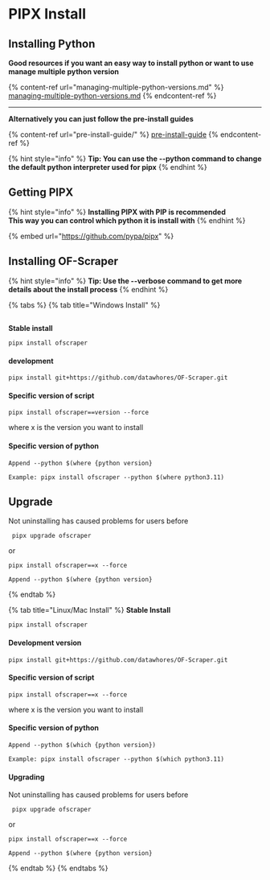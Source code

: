 # PIPX Install

## Installing Python

**Good resources if you want an easy way to install python or want to use manage multiple python version**

{% content-ref url="managing-multiple-python-versions.md" %}
[managing-multiple-python-versions.md](managing-multiple-python-versions.md)
{% endcontent-ref %}

***

**Alternatively you can just follow the pre-install guides**

{% content-ref url="pre-install-guide/" %}
[pre-install-guide](pre-install-guide/)
{% endcontent-ref %}

{% hint style="info" %}
**Tip: You can use the --python command to change the default python interpreter used for pipx**
{% endhint %}

## Getting PIPX

{% hint style="info" %}
**Installing PIPX with PIP is recommended** \
**This way you can control which python it is install with**
{% endhint %}

{% embed url="https://github.com/pypa/pipx" %}

## Installing OF-Scraper

{% hint style="info" %}
**Tip: Use the --verbose command to get more details about the install process**
{% endhint %}

{% tabs %}
{% tab title="Windows Install" %}
##





**Stable install**

```
pipx install ofscraper
```

#### development

```
pipx install git+https://github.com/datawhores/OF-Scraper.git 
```

#### Specific version of script

```
pipx install ofscraper==version --force
```

where x is the version you want to install

#### Specific version of python

```
Append --python $(where {python version}
```

```
Example: pipx install ofscraper --python $(where python3.11)
```

## Upgrade

Not uninstalling has caused problems for users before

```
 pipx upgrade ofscraper
```

or

```
pipx install ofscraper==x --force
```

```
Append --python $(where {python version}
```
{% endtab %}

{% tab title="Linux/Mac Install" %}
**Stable Install**

```
pipx install ofscraper
```

#### Development version

```
pipx install git+https://github.com/datawhores/OF-Scraper.git 
```

#### Specific version of script

```
pipx install ofscraper==x --force
```

where x is the version you want to install

#### Specific version of python

```
Append --python $(which {python version})
```

```
Example: pipx install ofscraper --python $(which python3.11)
```

#### Upgrading

Not uninstalling has caused problems for users before

```
 pipx upgrade ofscraper
```

or

```
pipx install ofscraper==x --force
```

```
Append --python $(where {python version}
```
{% endtab %}
{% endtabs %}

###
